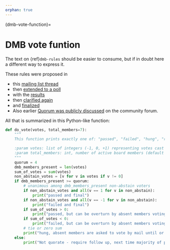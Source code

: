 ```yaml
---
orphan: true
---
```


(dmb-vote-function)=
# DMB vote funtion

The text on {ref}`dmb-rules` should be easier to consume, but if in doubt
here a different way to express it.

These rules were proposed in
* this [mailing list thread](https://lists.ubuntu.com/archives/devel-permissions/2021-August/001728.html)
* then [extended to a poll](https://lists.ubuntu.com/archives/devel-permissions/2021-October/001756.html)
* with the [results](https://lists.ubuntu.com/archives/devel-permissions/2021-November/001782.html)
* then [clarified again](https://lists.ubuntu.com/archives/devel-permissions/2021-October/001763.html)
* and [finalized](https://lists.ubuntu.com/archives/devel-permissions/2021-October/001764.html)
* Also earlier [Quorum was publicly discussed](https://discourse.ubuntu.com/t/open-discussion-meetings-quorum/5966) on the community forum.

All that is summarized in this Python-like function:

```python
def do_vote(votes, total_members=7):
    """
    This function prints exactly one of: "passed", "failed", "hung", "require follow up".

    :param votes: list of integers (-1, 0, +1) representing votes cast by members present
    :param total_members: int, number of active board members (default 7)
    """
    quorum = 4
    dmb_members_present = len(votes)
    sum_of_votes = sum(votes)
    non_abstain_votes = [v for v in votes if v != 0]
    if dmb_members_present >= quorum:
        # unanimous among dmb_members_present non-abstain voters
        if non_abstain_votes and all(v == 1 for v in non_abstain):
            print("passed and final")
        if non_abstain_votes and all(v == -1 for v in non_abstain):
            print("failed and final")
        if sum_of_votes > 0:
            print("passed, but can be overturn by absent members voting by mail until or at next meeting")
        if sum_of_votes < 0:
            print("failed, but can be overturn by absent members voting by mail until or at next meeting")
        # tie or zero sum
        print("hung, absent members are asked to vote by mail until or at next meeting")
    else:
        print("Not quorate - require follow up, next time majority of present members votes will suffice")
```
